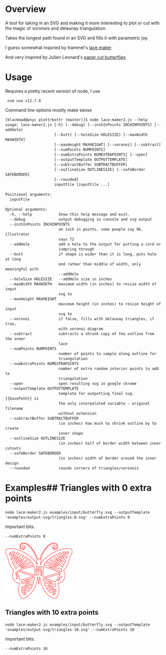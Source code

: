 # Overview
A tool for taking in an SVG and making it more interesting to plot or cut with the magic of voronois and delaunay triangulation.

Takes the longest path found in an SVG and fills it with parametric joy.

I guess somewhat inspried by trammel's [lace maker](https://bitbucket.org/hudson/boxer/src/tip/lace-maker?at=default)

And very inspired by Julien Leonard's [paper cut butterflies](https://julienleonard.com/making-of-paper-cut-butterfly.html)

# Usage
Requires a pretty recent version of node, I use 
     
     nvm use v12.7.0

Command line options mostly make sense

    [blackmad@wnyc plottrbottr (master)]$ node lace-maker2.js --help
    usage: lace-maker2.js [-h] [--debug] [--inchInPoints INCHINPOINTS] [--addHole]
                          [--butt] [--holeSize HOLESIZE] [--maxWidth MAXWIDTH]
                          [--maxHeight MAXHEIGHT] [--voronoi] [--subtract]
                          [--numPoints NUMPOINTS]
                          [--numExtraPoints NUMEXTRAPOINTS] [--open]
                          [--outputTemplate OUTPUTTEMPLATE]
                          [--subtractBuffer SUBTRACTBUFFER]
                          [--outlineSize OUTLINESIZE] [--safeBorder SAFEBORDER]
                          [--rounded]
                          inputFile [inputFile ...]

    Positional arguments:
      inputFile

    Optional arguments:
      -h, --help            Show this help message and exit.
      --debug               output debugging in console and svg output
      --inchInPoints INCHINPOINTS
                            an inch in points, some people say 96, illustrator 
                            says 72
      --addHole             add a hole to the output for putting a cord or 
                            jumpring through
      --butt                if shape is wider than it is long, puts hole at long 
                            end rather than middle of width, only meaningful with 
                            --addHole
      --holeSize HOLESIZE   --addHole size in inches
      --maxWidth MAXWIDTH   maximum width (in inches) to resize width of input 
                            svg to
      --maxHeight MAXHEIGHT
                            maximum height (in inches) to resize height of input 
                            svg to
      --voronoi             if false, fills with delaunay triangles, if true, 
                            with voronoi diagram
      --subtract            subtracts a shrunk copy of the outline from the inner 
                            lace
      --numPoints NUMPOINTS
                            number of points to sample along outline for 
                            triangulation
      --numExtraPoints NUMEXTRAPOINTS
                            number of extra random interior points to add to 
                            triangulation
      --open                open resulting svg in google chrome
      --outputTemplate OUTPUTTEMPLATE
                            template for outputting final svg. {{basePath}} is 
                            the only interpolated variable - original filename 
                            without extension
      --subtractBuffer SUBTRACTBUFFER
                            (in inches) how much to shrink outline by to create 
                            inner shape
      --outlineSize OUTLINESIZE
                            (in inches) half of border width between inner cutouts
      --safeBorder SAFEBORDER
                            (in inches) width of border around the inner design
      --rounded             rounds corners of triangles/voronois
    
 # Examples## Triangles with 0 extra points
    node lace-maker2.js examples/input/butterfly.svg --outputTemplate 'examples/output-svg/triangles-0.svg' --numExtraPoints 0
important bits:

    --numExtraPoints 0
![](examples/output-png/triangles-0.png)
## Triangles with 10 extra points
    node lace-maker2.js examples/input/butterfly.svg --outputTemplate 'examples/output-svg/triangles-10.svg' --numExtraPoints 10
important bits:

    --numExtraPoints 10
